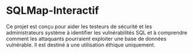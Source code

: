 # SQLMap-Interactif
Ce projet est conçu pour aider les testeurs de sécurité et les administrateurs système à identifier les vulnérabilités SQL et à comprendre comment les attaquants pourraient exploiter une base de données vulnérable. Il est destiné à une utilisation éthique uniquement.
